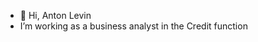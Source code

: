 - 👋 Hi, Anton Levin
- I’m working as a business analyst in the Credit function

<!---
Antonmelvinlevin/Antonmelvinlevin is a ✨ special ✨ repository because its `README.md` (this file) appears on your GitHub profile.
You can click the Preview link to take a look at your changes.
--->
